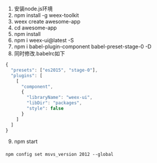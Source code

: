 1. 安装node.js环境
2. npm install -g weex-toolkit
3. weex create awesome-app
4. cd awesome-app
5. npm install
6. npm i weex-ui@latest -S
7. npm i babel-plugin-component babel-preset-stage-0 -D
8. 同时修改.babelrc如下
```javascript
{
  "presets": ["es2015", "stage-0"],
  "plugins": [
    [
      "component",
      {
        "libraryName": "weex-ui",
        "libDir": "packages",
        "style": false
      }
    ]
  ]
}
```
9. npm start
#### 
```node
npm config set msvs_version 2012 --global
```